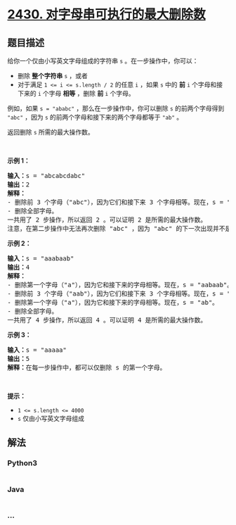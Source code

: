 # [2430. 对字母串可执行的最大删除数](https://leetcode-cn.com/problems/maximum-deletions-on-a-string)

## 题目描述

<!-- 这里写题目描述 -->

<p>给你一个仅由小写英文字母组成的字符串 <code>s</code> 。在一步操作中，你可以：</p>

<ul>
	<li>删除 <strong>整个字符串</strong> <code>s</code> ，或者</li>
	<li>对于满足&nbsp;<code>1 &lt;= i &lt;= s.length / 2</code> 的任意 <code>i</code> ，如果 <code>s</code> 中的 <strong>前</strong> <code>i</code> 个字母和接下来的 <code>i</code> 个字母 <strong>相等</strong> ，删除 <strong>前</strong> <code>i</code> 个字母。</li>
</ul>

<p>例如，如果 <code>s = "ababc"</code> ，那么在一步操作中，你可以删除 <code>s</code> 的前两个字母得到 <code>"abc"</code> ，因为 <code>s</code> 的前两个字母和接下来的两个字母都等于 <code>"ab"</code> 。</p>

<p>返回删除 <code>s</code> 所需的最大操作数。</p>

<p>&nbsp;</p>

<p><strong>示例 1：</strong></p>

<pre>
<strong>输入：</strong>s = "abcabcdabc"
<strong>输出：</strong>2
<strong>解释：</strong>
- 删除前 3 个字母（"abc"），因为它们和接下来 3 个字母相等。现在，s = "abcdabc"。
- 删除全部字母。
一共用了 2 步操作，所以返回 2 。可以证明 2 是所需的最大操作数。
注意，在第二步操作中无法再次删除 "abc" ，因为 "abc" 的下一次出现并不是位于接下来的 3 个字母。
</pre>

<p><strong>示例 2：</strong></p>

<pre>
<strong>输入：</strong>s = "aaabaab"
<strong>输出：</strong>4
<strong>解释：</strong>
- 删除第一个字母（"a"），因为它和接下来的字母相等。现在，s = "aabaab"。
- 删除前 3 个字母（"aab"），因为它们和接下来 3 个字母相等。现在，s = "aab"。 
- 删除第一个字母（"a"），因为它和接下来的字母相等。现在，s = "ab"。
- 删除全部字母。
一共用了 4 步操作，所以返回 4 。可以证明 4 是所需的最大操作数。
</pre>

<p><strong>示例 3：</strong></p>

<pre>
<strong>输入：</strong>s = "aaaaa"
<strong>输出：</strong>5
<strong>解释：</strong>在每一步操作中，都可以仅删除 s 的第一个字母。
</pre>

<p>&nbsp;</p>

<p><strong>提示：</strong></p>

<ul>
	<li><code>1 &lt;= s.length &lt;= 4000</code></li>
	<li><code>s</code> 仅由小写英文字母组成</li>
</ul>


## 解法

<!-- 这里可写通用的实现逻辑 -->

<!-- tabs:start -->

### **Python3**

<!-- 这里可写当前语言的特殊实现逻辑 -->

```python

```

### **Java**

<!-- 这里可写当前语言的特殊实现逻辑 -->

```java

```

### **...**

```

```

<!-- tabs:end -->
